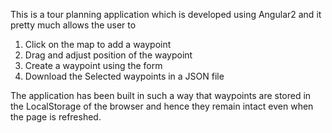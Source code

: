 This is a tour planning application which is developed using Angular2 and it pretty much allows the user to
1. Click on the map to add a waypoint 
2. Drag and adjust position of the waypoint 
3. Create a waypoint using the form 
4. Download the Selected waypoints in a JSON file 

The application has been built in such a way that waypoints are stored in the LocalStorage of the browser and hence they remain intact even when the page is refreshed.